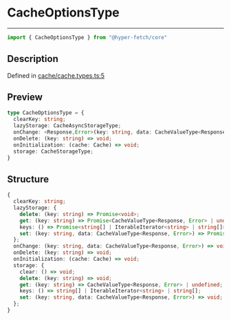 

# CacheOptionsType

<div class="api-docs__separator">

---

</div><div class="api-docs__import">

```ts
import { CacheOptionsType } from "@hyper-fetch/core"
```

</div><div class="api-docs__section">

## Description

</div><div class="api-docs__description"><span class="api-docs__do-not-parse">



</span></div><p class="api-docs__definition">

Defined in [cache/cache.types.ts:5](https://github.com/BetterTyped/hyper-fetch/blob/3fe127e9/packages/core/src/cache/cache.types.ts#L5)

</p><div class="api-docs__section">

## Preview

</div><div class="api-docs__preview type">

```ts
type CacheOptionsType = {
  clearKey: string; 
  lazyStorage: CacheAsyncStorageType; 
  onChange: <Response,Error>(key: string, data: CacheValueType<Response, Error>) => void; 
  onDelete: (key: string) => void; 
  onInitialization: (cache: Cache) => void; 
  storage: CacheStorageType; 
}
```

</div><div class="api-docs__section">

## Structure

</div><div class="api-docs__returns">

```ts
{
  clearKey: string;
  lazyStorage: {
    delete: (key: string) => Promise<void>;
    get: (key: string) => Promise<CacheValueType<Response, Error> | undefined>;
    keys: () => Promise<string[] | IterableIterator<string> | string[]>;
    set: (key: string, data: CacheValueType<Response, Error>) => Promise<void>;
  };
  onChange: (key: string, data: CacheValueType<Response, Error>) => void;
  onDelete: (key: string) => void;
  onInitialization: (cache: Cache) => void;
  storage: {
    clear: () => void;
    delete: (key: string) => void;
    get: (key: string) => CacheValueType<Response, Error> | undefined;
    keys: () => string[] | IterableIterator<string> | string[];
    set: (key: string, data: CacheValueType<Response, Error>) => void;
  };
}
```

</div>